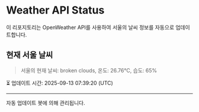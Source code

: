 
# Weather API Status

이 리포지토리는 OpenWeather API를 사용하여 서울의 날씨 정보를 자동으로 업데이트합니다.

## 현재 서울 날씨
> 서울의 현재 날씨: broken clouds, 온도: 26.76°C, 습도: 65%

⏳ 업데이트 시간: 2025-09-13 07:39:20 (UTC)

---
자동 업데이트 봇에 의해 관리됩니다.
